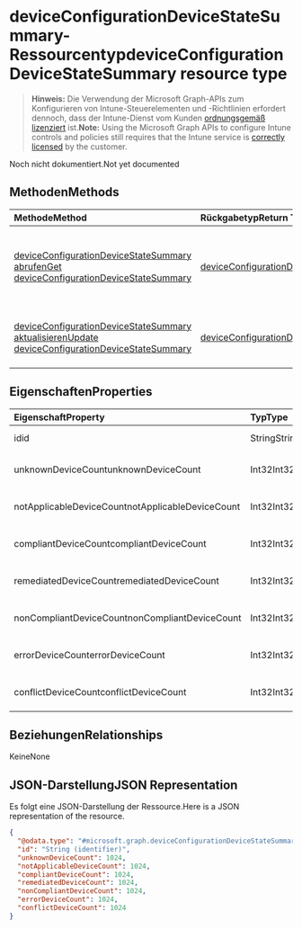 # <a name="deviceconfigurationdevicestatesummary-resource-type"></a><span data-ttu-id="29f1b-101">deviceConfigurationDeviceStateSummary-Ressourcentyp</span><span class="sxs-lookup"><span data-stu-id="29f1b-101">deviceConfigurationDeviceStateSummary resource type</span></span>

> <span data-ttu-id="29f1b-102">**Hinweis:** Die Verwendung der Microsoft Graph-APIs zum Konfigurieren von Intune-Steuerelementen und -Richtlinien erfordert dennoch, dass der Intune-Dienst vom Kunden [ordnungsgemäß lizenziert](https://go.microsoft.com/fwlink/?linkid=839381) ist.</span><span class="sxs-lookup"><span data-stu-id="29f1b-102">**Note:** Using the Microsoft Graph APIs to configure Intune controls and policies still requires that the Intune service is [correctly licensed](https://go.microsoft.com/fwlink/?linkid=839381) by the customer.</span></span>

<span data-ttu-id="29f1b-103">Noch nicht dokumentiert.</span><span class="sxs-lookup"><span data-stu-id="29f1b-103">Not yet documented</span></span>
## <a name="methods"></a><span data-ttu-id="29f1b-104">Methoden</span><span class="sxs-lookup"><span data-stu-id="29f1b-104">Methods</span></span>
|<span data-ttu-id="29f1b-105">Methode</span><span class="sxs-lookup"><span data-stu-id="29f1b-105">Method</span></span>|<span data-ttu-id="29f1b-106">Rückgabetyp</span><span class="sxs-lookup"><span data-stu-id="29f1b-106">Return Type</span></span>|<span data-ttu-id="29f1b-107">Beschreibung</span><span class="sxs-lookup"><span data-stu-id="29f1b-107">Description</span></span>|
|:---|:---|:---|
|[<span data-ttu-id="29f1b-108">deviceConfigurationDeviceStateSummary abrufen</span><span class="sxs-lookup"><span data-stu-id="29f1b-108">Get deviceConfigurationDeviceStateSummary</span></span>](../api/intune_deviceconfig_deviceconfigurationdevicestatesummary_get.md)|[<span data-ttu-id="29f1b-109">deviceConfigurationDeviceStateSummary</span><span class="sxs-lookup"><span data-stu-id="29f1b-109">deviceConfigurationDeviceStateSummary</span></span>](../resources/intune_deviceconfig_deviceconfigurationdevicestatesummary.md)|<span data-ttu-id="29f1b-110">Lesen von Eigenschaften und Beziehungen des [deviceConfigurationDeviceStateSummary](../resources/intune_deviceconfig_deviceconfigurationdevicestatesummary.md)-Objekts.</span><span class="sxs-lookup"><span data-stu-id="29f1b-110">Read properties and relationships of the [deviceConfigurationDeviceStateSummary](../resources/intune_deviceconfig_deviceconfigurationdevicestatesummary.md) object.</span></span>|
|[<span data-ttu-id="29f1b-111">deviceConfigurationDeviceStateSummary aktualisieren</span><span class="sxs-lookup"><span data-stu-id="29f1b-111">Update deviceConfigurationDeviceStateSummary</span></span>](../api/intune_deviceconfig_deviceconfigurationdevicestatesummary_update.md)|[<span data-ttu-id="29f1b-112">deviceConfigurationDeviceStateSummary</span><span class="sxs-lookup"><span data-stu-id="29f1b-112">deviceConfigurationDeviceStateSummary</span></span>](../resources/intune_deviceconfig_deviceconfigurationdevicestatesummary.md)|<span data-ttu-id="29f1b-113">Aktualisieren der Eigenschaften eines [deviceConfigurationDeviceStateSummary](../resources/intune_deviceconfig_deviceconfigurationdevicestatesummary.md)-Objekts.</span><span class="sxs-lookup"><span data-stu-id="29f1b-113">Update the properties of a [deviceConfigurationDeviceStateSummary](../resources/intune_deviceconfig_deviceconfigurationdevicestatesummary.md) object.</span></span>|

## <a name="properties"></a><span data-ttu-id="29f1b-114">Eigenschaften</span><span class="sxs-lookup"><span data-stu-id="29f1b-114">Properties</span></span>
|<span data-ttu-id="29f1b-115">Eigenschaft</span><span class="sxs-lookup"><span data-stu-id="29f1b-115">Property</span></span>|<span data-ttu-id="29f1b-116">Typ</span><span class="sxs-lookup"><span data-stu-id="29f1b-116">Type</span></span>|<span data-ttu-id="29f1b-117">Beschreibung</span><span class="sxs-lookup"><span data-stu-id="29f1b-117">Description</span></span>|
|:---|:---|:---|
|<span data-ttu-id="29f1b-118">id</span><span class="sxs-lookup"><span data-stu-id="29f1b-118">id</span></span>|<span data-ttu-id="29f1b-119">String</span><span class="sxs-lookup"><span data-stu-id="29f1b-119">String</span></span>|<span data-ttu-id="29f1b-120">Schlüssel der Entität.</span><span class="sxs-lookup"><span data-stu-id="29f1b-120">Key of the entity.</span></span>|
|<span data-ttu-id="29f1b-121">unknownDeviceCount</span><span class="sxs-lookup"><span data-stu-id="29f1b-121">unknownDeviceCount</span></span>|<span data-ttu-id="29f1b-122">Int32</span><span class="sxs-lookup"><span data-stu-id="29f1b-122">Int32</span></span>|<span data-ttu-id="29f1b-123">Anzahl unbekannter Geräte</span><span class="sxs-lookup"><span data-stu-id="29f1b-123">Number of unknown devices</span></span>|
|<span data-ttu-id="29f1b-124">notApplicableDeviceCount</span><span class="sxs-lookup"><span data-stu-id="29f1b-124">notApplicableDeviceCount</span></span>|<span data-ttu-id="29f1b-125">Int32</span><span class="sxs-lookup"><span data-stu-id="29f1b-125">Int32</span></span>|<span data-ttu-id="29f1b-126">Anzahl nicht anwendbarer Geräte</span><span class="sxs-lookup"><span data-stu-id="29f1b-126">Number of not applicable devices</span></span>|
|<span data-ttu-id="29f1b-127">compliantDeviceCount</span><span class="sxs-lookup"><span data-stu-id="29f1b-127">compliantDeviceCount</span></span>|<span data-ttu-id="29f1b-128">Int32</span><span class="sxs-lookup"><span data-stu-id="29f1b-128">Int32</span></span>|<span data-ttu-id="29f1b-129">Anzahl der konformen Geräte</span><span class="sxs-lookup"><span data-stu-id="29f1b-129">Number of compliant devices</span></span>|
|<span data-ttu-id="29f1b-130">remediatedDeviceCount</span><span class="sxs-lookup"><span data-stu-id="29f1b-130">remediatedDeviceCount</span></span>|<span data-ttu-id="29f1b-131">Int32</span><span class="sxs-lookup"><span data-stu-id="29f1b-131">Int32</span></span>|<span data-ttu-id="29f1b-132">Anzahl korrigierter Geräte</span><span class="sxs-lookup"><span data-stu-id="29f1b-132">Number of remediated devices</span></span>|
|<span data-ttu-id="29f1b-133">nonCompliantDeviceCount</span><span class="sxs-lookup"><span data-stu-id="29f1b-133">nonCompliantDeviceCount</span></span>|<span data-ttu-id="29f1b-134">Int32</span><span class="sxs-lookup"><span data-stu-id="29f1b-134">Int32</span></span>|<span data-ttu-id="29f1b-135">Anzahl der nicht konformen Geräte</span><span class="sxs-lookup"><span data-stu-id="29f1b-135">Number of NonCompliant devices</span></span>|
|<span data-ttu-id="29f1b-136">errorDeviceCount</span><span class="sxs-lookup"><span data-stu-id="29f1b-136">errorDeviceCount</span></span>|<span data-ttu-id="29f1b-137">Int32</span><span class="sxs-lookup"><span data-stu-id="29f1b-137">Int32</span></span>|<span data-ttu-id="29f1b-138">Anzahl der fehlerhaften Geräte</span><span class="sxs-lookup"><span data-stu-id="29f1b-138">Number of error devices</span></span>|
|<span data-ttu-id="29f1b-139">conflictDeviceCount</span><span class="sxs-lookup"><span data-stu-id="29f1b-139">conflictDeviceCount</span></span>|<span data-ttu-id="29f1b-140">Int32</span><span class="sxs-lookup"><span data-stu-id="29f1b-140">Int32</span></span>|<span data-ttu-id="29f1b-141">Anzahl der Geräte mit Konflikten</span><span class="sxs-lookup"><span data-stu-id="29f1b-141">Number of conflict devices</span></span>|

## <a name="relationships"></a><span data-ttu-id="29f1b-142">Beziehungen</span><span class="sxs-lookup"><span data-stu-id="29f1b-142">Relationships</span></span>
<span data-ttu-id="29f1b-143">Keine</span><span class="sxs-lookup"><span data-stu-id="29f1b-143">None</span></span>
## <a name="json-representation"></a><span data-ttu-id="29f1b-144">JSON-Darstellung</span><span class="sxs-lookup"><span data-stu-id="29f1b-144">JSON Representation</span></span>
<span data-ttu-id="29f1b-145">Es folgt eine JSON-Darstellung der Ressource.</span><span class="sxs-lookup"><span data-stu-id="29f1b-145">Here is a JSON representation of the resource.</span></span>
<!-- {
  "blockType": "resource",
  "keyProperty": "id",
  "@odata.type": "microsoft.graph.deviceConfigurationDeviceStateSummary"
}
-->
``` json
{
  "@odata.type": "#microsoft.graph.deviceConfigurationDeviceStateSummary",
  "id": "String (identifier)",
  "unknownDeviceCount": 1024,
  "notApplicableDeviceCount": 1024,
  "compliantDeviceCount": 1024,
  "remediatedDeviceCount": 1024,
  "nonCompliantDeviceCount": 1024,
  "errorDeviceCount": 1024,
  "conflictDeviceCount": 1024
}
```



